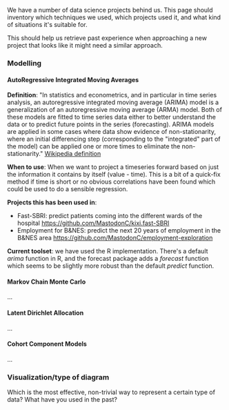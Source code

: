 We have a number of data science projects behind us.  This page should inventory which techniques we used, which projects used it, and what kind of situations it's suitable for.

This should help us retrieve past experience when approaching a new project that looks like it might need a similar approach.

### Modelling

#### AutoRegressive Integrated Moving Averages
**Definition**:
"In statistics and econometrics, and in particular in time series analysis, an autoregressive integrated moving average (ARIMA) model is a generalization of an autoregressive moving average (ARMA) model. Both of these models are fitted to time series data either to better understand the data or to predict future points in the series (forecasting). ARIMA models are applied in some cases where data show evidence of non-stationarity, where an initial differencing step (corresponding to the "integrated" part of the model) can be applied one or more times to eliminate the non-stationarity."
[Wikipedia definition](https://en.wikipedia.org/wiki/Autoregressive_integrated_moving_average)

**When to use**:
When we want to project a timeseries forward based on just the information it contains by itself (value - time).  This is a bit of a quick-fix method if time is short or no obvious correlations have been found which could be used to do a sensible regression.

**Projects this has been used in**:

* Fast-SBRI: predict patients coming into the different wards of the hospital
https://github.com/MastodonC/kixi.fast-SBRI
* Employment for B&NES: predict the next 20 years of employment in the B&NES area
https://github.com/MastodonC/employment-exploration

**Current toolset**: we have used the R implementation.  There's a default _arima_ function in R, and the forecast package adds a _forecast_ function which seems to be slightly more robust than the default _predict_ function.

#### Markov Chain Monte Carlo
...


#### Latent Dirichlet Allocation
...

#### Cohort Component Models
...

### Visualization/type of diagram
Which is the most effective, non-trivial way to represent a certain type of data?  What have you used in the past?

